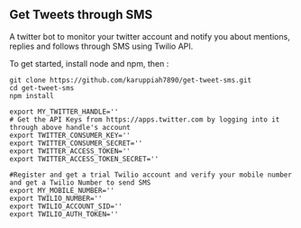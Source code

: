 ## Get Tweets through SMS

A twitter bot to monitor your twitter account and notify you about mentions, replies and follows through SMS using Twilio API.

To get started, install node and npm, then :

```
git clone https://github.com/karuppiah7890/get-tweet-sms.git
cd get-tweet-sms
npm install

export MY_TWITTER_HANDLE=''
# Get the API Keys from https://apps.twitter.com by logging into it through above handle's account
export TWITTER_CONSUMER_KEY=''
export TWITTER_CONSUMER_SECRET=''
export TWITTER_ACCESS_TOKEN=''
export TWITTER_ACCESS_TOKEN_SECRET=''

#Register and get a trial Twilio account and verify your mobile number and get a Twilio Number to send SMS
export MY_MOBILE_NUMBER=''
export TWILIO_NUMBER=''
export TWILIO_ACCOUNT_SID=''
export TWILIO_AUTH_TOKEN=''

```
